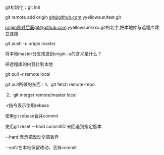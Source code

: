 git初始化：git init 

git remote add origin git@github.com:yyellowsun/test.git

origin是对后面git@github.com:yyellowsun/xxx.git的名字,把本地库与远程库建立连接

git push -u origin master

将本地master分支推送到origin,-u的含义是什么？



把远程库的内容拉到本地

git pull -r remote local

git pull所做的东西：1、git fetch remote-repo

​									  2、git merger remote/master local

-r指令表示使用rebase



使用git rebase合并commit

使用git reset --hard commitID 来回退到指定版本

--hard:表示把改动全部丢弃

--soft:在本地保留改动，丢掉commit

